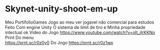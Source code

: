 # Skynet-unity-shoot-em-up
Meu PortifolioGames
Jogo ao meu ver jogavel não comercial
para estudos
Feito Com engine Unity
O sistema  de   limit   de tiro   e Minha propriedade intectual ok
Video do Jogo
https://www.youtube.com/watch?v=olt_iIrKKNo
Print  Do menu  
https://prnt.sc/r0z0y0
 Do Jogo
https://prnt.sc/r0z1wp

